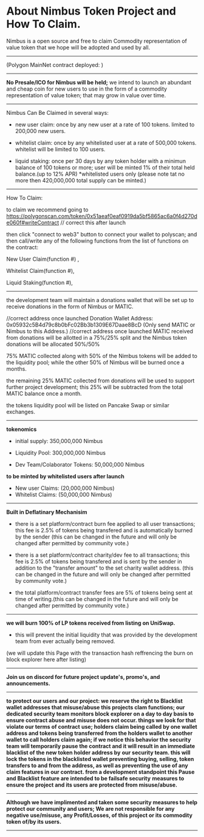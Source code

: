 # About Nimbus Token Project and How To Claim.

Nimbus is a open source and free to claim Commodity representation of value token that we hope will be adopted and used by all.

***

(Polygon MainNet contract deployed: )

***

**No Presale/ICO for Nimbus will be held;** we intend to launch an abundant and cheap coin for new users to use in the form of a commodity representation of value token; that may grow in value over time.

***

Nimbus Can Be Claimed in several ways:

- new user claim: once by any new user at a rate of 100 tokens. limited to 200,000 new users.
  
- whitelist claim: once by any whitelisted user at a rate of 500,000 tokens. whitelist will be limited to 100 users.

- liquid staking: once per 30 days by any token holder with a minimun balance of 100 tokens or more; user will be minted 1% of their total held balance.(up to 12% APR) *whitelisted users only (please note tat no more then 420,000,000 total supply can be minted.)

***

How To Claim:

to claim we recommend going to https://polygonscan.com/token/0x51aeaf0eaf0919da5bf5865ac6a0f4d270de060f#writeContract // correct this after launch

then click "connect to web3" button to connect your wallet to polyscan; and then call/write any of the following functions from the list of functions on the contract:

New User Claim(function #) ,

Whitelist Claim(function #),

Liquid Staking(function #),

***

the development team will maintain a donations wallet that will be set up to receive donations in the form of Nimbus or MATIC.

//correct address once launched Donation Wallet Address: 0x05932c5B4d79c8b0bFc02Bb3b1309E67Daae8BcD (Only send MATIC or Nimbus to this Address.) //correct address once launched
MATIC received from donations will be allotted in a 75%/25% split and the Nimbus token donations will be allocated 50%/50%

75% MATIC collected along with 50% of the Nimbus tokens will be added to the liquidity pool; while the other 50% of Nimbus will be burned once a months.

the remaining 25% MATIC collected from donations will be used to support further project development; this 25% will be subtracted from the total MATIC balance once a month.

the tokens liquidity pool will be listed on Pancake Swap or similar exchanges.

***

**tokenomics**

- initial supply: 350,000,000 Nimbus

- Liquidity Pool: 300,000,000 Nimbus

- Dev Team/Colaborator Tokens: 50,000,000 Nimbus

**to be minted by whitelisted users after launch**
- New user Claims: (20,000,000 Nimbus)
- Whitelist Claims: (50,000,000 Nimbus)

***

**Built in Deflatinary Mechanisim**

- there is a set platform/contract burn fee applied to all user transactions; this fee is 2.5% of tokens being transfered and is automatically burned by the sender (this can be changed in the future and will only be changed after permitted by community vote.)

- there is a set platform/contract charity/dev fee to all transactions; this fee is 2.5% of tokens being transfered and is sent by the sender in addition to the "transfer amount" to the set charity wallet address. (this can be changed in the future and will only be changed after permitted by community vote.)

- the total platform/contract transfer fees are 5% of tokens being sent at time of writing.(this can be changed in the future and will only be changed after permitted by community vote.)

***

**we will burn 100% of LP tokens received from listing on UniSwap.**

- this will prevent the initial liquidity that was provided by the development team from ever actually being removed.
  
(we will update this Page with the transaction hash reffrencing the burn on block explorer here after listing)

***

**Join us on discord for future project update's, promo's, and announcements.**

***

**to protect our users and our project: we reserve the right to Blacklist wallet addresses that misuse/abuse this projects clam functions; our dedicated security team monitors block explorer on a day to day basis to ensure contract abuse and misuse does not occur. things we look for that violate our terms of contract** **use; holders claim being called by one wallet address and tokens being transferred from the holders wallet to another wallet to call holders claim again; if we notice this behavior the security team will temporarily pause the contract and it will result in an immediate blacklist of the new token holder address by** **our security team. this will lock the tokens in the blacklisted wallet preventing buying, selling, token transfers to and from the address, as well as preventing the use of any claim features in our contract. from a development standpoint this Pause and Blacklist feature are intended to be failsafe security** **measures to ensure the project and its users are protected from misuse/abuse.**

***

**Although we have implimented and taken some security measures to help protect our community and users; We are not responsible for any negative use/misuse, any Profit/Losses, of this project or its commodity token of/by its users.**

***
